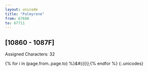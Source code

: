 ```yaml
---
layout: unicode
title: "Palmyrene"
from: 67680
to: 67711
---
```


## 	[10860 - 1087F]

Assigned Characters: 32

{% for i in (page.from..page.to) %}<i>&#{{i}};</i>{% endfor %}
{:.unicodes}
